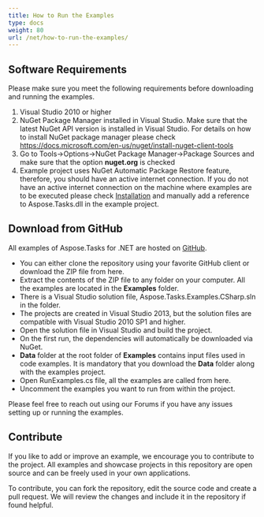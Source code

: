 ```yaml
---
title: How to Run the Examples
type: docs
weight: 80
url: /net/how-to-run-the-examples/
---
```


## **Software Requirements**
Please make sure you meet the following requirements before downloading and running the examples.

1. Visual Studio 2010 or higher
2. NuGet Package Manager installed in Visual Studio. Make sure that the latest NuGet API version is installed in Visual Studio. For details on how to install NuGet package manager please check <https://docs.microsoft.com/en-us/nuget/install-nuget-client-tools>
3. Go to Tools->Options->NuGet Package Manager->Package Sources and make sure that the option **nuget.org** is checked
4. Example project uses NuGet Automatic Package Restore feature, therefore, you should have an active internet connection. If you do not have an active internet connection on the machine where examples are to be executed please check [Installation](https://docs.aspose.com/tasks/net/installation/) and manually add a reference to Aspose.Tasks.dll in the example project.
## **Download from GitHub**
All examples of Aspose.Tasks for .NET are hosted on [GitHub](https://github.com/aspose-tasks/Aspose.Tasks-for-.NET).

- You can either clone the repository using your favorite GitHub client or download the ZIP file from here.</li>
- Extract the contents of the ZIP file to any folder on your computer. All the examples are located in the **Examples** folder.
- There is a Visual Studio solution file, Aspose.Tasks.Examples.CSharp.sln in the folder.
- The projects are created in Visual Studio 2013, but the solution files are compatible with Visual Studio 2010 SP1 and higher.
- Open the solution file in Visual Studio and build the project.
- On the first run, the dependencies will automatically be downloaded via NuGet.
- **Data** folder at the root folder of **Examples** contains input files used in code examples. It is mandatory that you download the **Data** folder along with the examples project.
- Open RunExamples.cs file, all the examples are called from here.
- Uncomment the examples you want to run from within the project.

Please feel free to reach out using our Forums if you have any issues setting up or running the examples.
## **Contribute**
If you like to add or improve an example, we encourage you to contribute to the project. All examples and showcase projects in this repository are open source and can be freely used in your own applications.

To contribute, you can fork the repository, edit the source code and create a pull request. We will review the changes and include it in the repository if found helpful.
